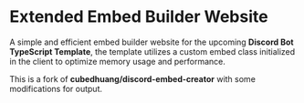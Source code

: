 # Extended Embed Builder Website

A simple and efficient embed builder website for the upcoming **Discord Bot TypeScript Template**, the template utilizes a custom embed class initialized in the client to optimize memory usage and performance.

This is a fork of **cubedhuang/discord-embed-creator** with some modifications for output.
